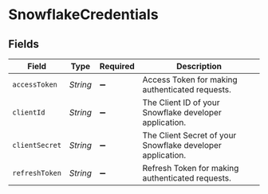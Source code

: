 # SnowflakeCredentials


## Fields

| Field                                                      | Type                                                       | Required                                                   | Description                                                |
| ---------------------------------------------------------- | ---------------------------------------------------------- | ---------------------------------------------------------- | ---------------------------------------------------------- |
| `accessToken`                                              | *String*                                                   | :heavy_minus_sign:                                         | Access Token for making authenticated requests.            |
| `clientId`                                                 | *String*                                                   | :heavy_minus_sign:                                         | The Client ID of your Snowflake developer application.     |
| `clientSecret`                                             | *String*                                                   | :heavy_minus_sign:                                         | The Client Secret of your Snowflake developer application. |
| `refreshToken`                                             | *String*                                                   | :heavy_minus_sign:                                         | Refresh Token for making authenticated requests.           |